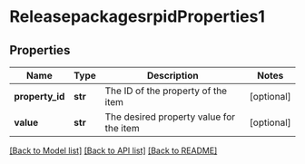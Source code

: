 # ReleasepackagesrpidProperties1

## Properties
Name | Type | Description | Notes
------------ | ------------- | ------------- | -------------
**property_id** | **str** | The ID of the property of the item | [optional] 
**value** | **str** | The desired property value for the item | [optional] 

[[Back to Model list]](../README.md#documentation-for-models) [[Back to API list]](../README.md#documentation-for-api-endpoints) [[Back to README]](../README.md)



